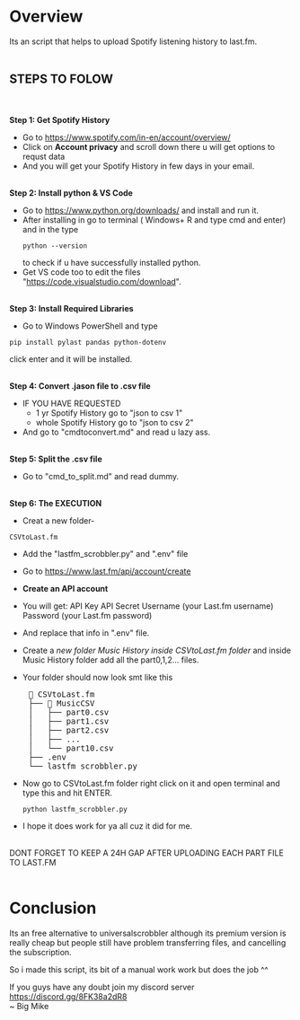 # Overview 

Its an script that helps to upload Spotify listening history to last.fm. <br><br>

## STEPS TO FOLOW 
<br><br>
**Step 1: Get Spotify History**

- Go to https://www.spotify.com/in-en/account/overview/ 
- Click on **Account privacy** and scroll down there u will get options to requst data 
- And you will get your Spotify History in few days in your email. <br><br>


**Step 2: Install python & VS Code**

- Go to https://www.python.org/downloads/ and install and run it.
- After installing in go to terminal ( Windows+ R and type cmd and enter) and 
  in the type 
  ```
  python --version
  ```
  to check if u have successfully installed python.
- Get VS code too to edit the files "https://code.visualstudio.com/download". <br><br>


**Step 3: Install Required Libraries**

- Go to Windows PowerShell and type 
```
pip install pylast pandas python-dotenv
```
  click enter and it will be installed. <br><br>


**Step 4: Convert .jason file to .csv file**

- IF YOU HAVE REQUESTED
   - 1 yr Spotify History go to "json to csv 1"
   - whole Spotify History go to "json to csv 2"
- And go to "cmdtoconvert.md" and read u lazy ass. <br><br>


**Step 5: Split the .csv file**

- Go to "cmd_to_split.md" and read dummy. <br><br>


**Step 6: The EXECUTION**

- Creat a new folder- 
```
CSVtoLast.fm
```
- Add the "lastfm_scrobbler.py" and ".env" file 
- Go to https://www.last.fm/api/account/create

- **Create an API account**
- You will get:
    API Key
    API Secret
    Username (your Last.fm username)
    Password (your Last.fm password)
- And replace that info in ".env" file.

- Create a *new folder Music History inside CSVtoLast.fm folder* 
  and inside Music History folder add all the 
  part0,1,2... files.

- Your folder should now look smt like this 

<pre>
    📁 CSVtoLast.fm
    ├── 📁 MusicCSV
    │   ├── part0.csv
    │   ├── part1.csv
    │   ├── part2.csv
    │   ├── ...
    │   └── part10.csv
    ├── .env
    └── lastfm_scrobbler.py 
</pre>

- Now go to CSVtoLast.fm folder right click on it and open terminal 
  and type this and hit ENTER. 
  ```
  python lastfm_scrobbler.py
  ```

- I hope it does work for ya all cuz it did for me. 
<br><br>

DONT FORGET TO KEEP A 24H GAP AFTER UPLOADING EACH PART FILE TO LAST.FM <br><br>

# Conclusion

Its an free alternative to universalscrobbler although its premium version is really cheap but 
people still have problem transferring files, and cancelling the subscription. 

So i made this script, 
its bit of a manual work work but does the job ^^

If you guys have any doubt join my discord server https://discord.gg/8FK38a2dR8 <br>
   ~ Big Mike

